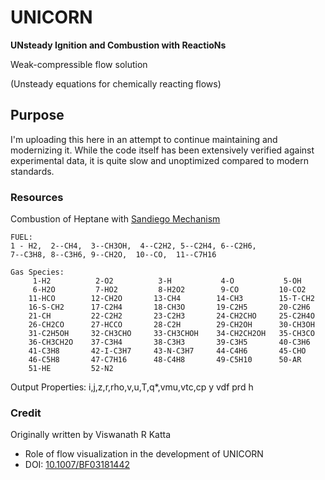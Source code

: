 # UNICORN
**UNsteady Ignition and Combustion with ReactioNs**

Weak-compressible flow solution

(Unsteady equations for chemically reacting flows)

## Purpose
I'm uploading this here in an attempt to continue maintaining and modernizing it. While the code itself has been extensively verified against experimental data, it is quite slow and unoptimized compared to modern standards.


### Resources
Combustion of Heptane with [Sandiego Mechanism](http://www-mae.ucsd.edu/~combustion/cermech/)


	FUEL: 
	1 - H2,  2--CH4,  3--CH3OH,  4--C2H2, 5--C2H4, 6--C2H6, 
	7--C3H8, 8--C3H6, 9--CH2O,  10--CO,  11--C7H16

	Gas Species:
	     1-H2          2-O2          3-H           4-O           5-OH        
	     6-H2O         7-HO2         8-H2O2        9-CO         10-CO2       
	    11-HCO        12-CH2O       13-CH4        14-CH3        15-T-CH2     
	    16-S-CH2      17-C2H4       18-CH3O       19-C2H5       20-C2H6      
	    21-CH         22-C2H2       23-C2H3       24-CH2CHO     25-C2H4O     
	    26-CH2CO      27-HCCO       28-C2H        29-CH2OH      30-CH3OH     
	    31-C2H5OH     32-CH3CHO     33-CH3CHOH    34-CH2CH2OH   35-CH3CO     
	    36-CH3CH2O    37-C3H4       38-C3H3       39-C3H5       40-C3H6      
	    41-C3H8       42-I-C3H7     43-N-C3H7     44-C4H6       45-CHO       
	    46-C5H8       47-C7H16      48-C4H8       49-C5H10      50-AR        
	    51-HE         52-N2        

Output Properties:
	i,j,z,r,rho,v,u,T,q*,vmu,vtc,cp
	y
	vdf
	prd
	h

### Credit
Originally written by Viswanath R Katta
 - Role of flow visualization in the development of UNICORN
 - DOI: [10.1007/BF03181442](http://dx.doi.org/10.1007/BF03181442)
